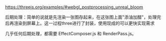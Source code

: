 https://threejs.org/examples/#webgl_postprocessing_unreal_bloom

后期处理：简单的说就是先渲染一张图存起来，在这张图上面"添油加醋"，处理完后再渲染到屏幕上。这一过程three进行了封装，使用现成的可以更快实现需求

几乎任何后期处理，都需要 EffectComposer.js 和 RenderPass.js。